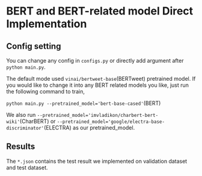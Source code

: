 # BERT and BERT-related model Direct Implementation

## Config setting
You can change any config in `configs.py` or directly add argument after `python main.py`.

The default mode used `vinai/bertweet-base`(BERTweet) pretrained model.
If you would like to change it into any BERT related models you like, just run the following command to train,

``python main.py --pretrained_model='bert-base-cased'``(BERT)

We also run `--pretrained_model='imvladikon/charbert-bert-wiki'`(CharBERT) or `--pretrained_model='google/electra-base-discriminator'`(ELECTRA) as our pretrained_model.

## Results
The `*.json` contains the test result we implemented on validation dataset and test dataset.